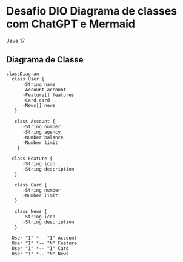 # Desafio DIO Diagrama de classes com ChatGPT e Mermaid

Java 17

## Diagrama de Classe
```mermaid
classDiagram
  class User {
      -String name
      -Account account
      -Feature[] features
      -Card card
      -News[] news
   }

   class Account {
      -String number
      -String agency
      -Number balance
      -Number limit
    }

  class Feature {
      -String icon
      -String description
   }

   class Card {
      -String number
      -Number limit
   }

   class News {
      -String icon
      -String description
   }

  User "1" *-- "1" Account
  User "1" *-- "N" Feature
  User "1" *-- "1" Card
  User "1" *-- "N" News

```
